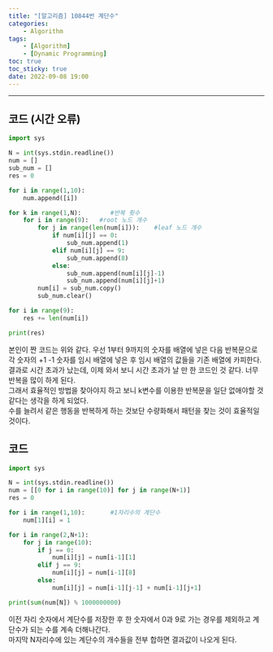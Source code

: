```yaml
---
title: "[알고리즘] 10844번 계단수"
categories:
    - Algorithm
tags:
    - [Algorithm]
    - [Dynamic Programming]
toc: true
toc_sticky: true
date: 2022-09-08 19:00
---
```

--------------------------

## 코드 (시간 오류)
```python
import sys

N = int(sys.stdin.readline())
num = []
sub_num = []
res = 0

for i in range(1,10):
    num.append([i])

for k in range(1,N):        #반복 횟수
    for i in range(9):   #root 노드 개수
        for j in range(len(num[i])):    #leaf 노드 개수
            if num[i][j] == 0:
                sub_num.append(1)
            elif num[i][j] == 9:
                sub_num.append(8)
            else:
                sub_num.append(num[i][j]-1)
                sub_num.append(num[i][j]+1)
        num[i] = sub_num.copy()
        sub_num.clear()

for i in range(9):
    res += len(num[i])

print(res)
```
본인이 짠 코드는 위와 같다. 우선 1부터 9까지의 숫자를 배열에 넣은 다음 반복문으로 각 숫자의 +1 -1 숫자를 임시 배열에 넣은 후 임시 배열의 값들을 기존 배열에 카피한다.  
결과로 시간 초과가 났는데, 이제 와서 보니 시간 초과가 날 만 한 코드인 것 같다. 너무 반복을 많이 하게 된다.  
그래서 효율적인 방법을 찾아야지 하고 보니 k변수를 이용한 반복문을 일단 없애야할 것 같다는 생각을 하게 되었다.  
수를 늘려서 같은 행동을 반복하게 하는 것보단 수량화해서 패턴을 찾는 것이 효율적일 것이다.  

## 코드
```python
import sys

N = int(sys.stdin.readline())
num = [[0 for i in range(10)] for j in range(N+1)]
res = 0

for i in range(1,10):       #1자리수의 계단수
    num[1][i] = 1

for i in range(2,N+1):   
    for j in range(10):    
        if j == 0:
            num[i][j] = num[i-1][1]
        elif j == 9:
            num[i][j] = num[i-1][8]
        else:
            num[i][j] = num[i-1][j-1] + num[i-1][j+1]

print(sum(num[N]) % 1000000000)
```
이전 자리 숫자에서 계단수를 저장한 후 한 숫자에서 0과 9로 가는 경우를 제외하고 계단수가 되는 수를 계속 더해나간다.  
마지막 N자리수에 있는 계단수의 개수들을 전부 합하면 결과값이 나오게 된다.
